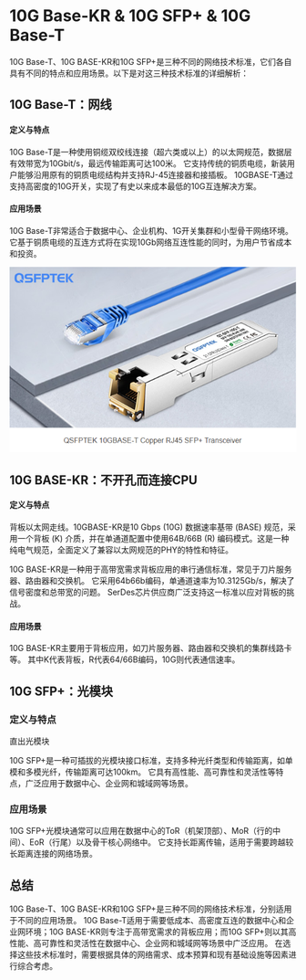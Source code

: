 # 10G Base-KR & 10G SFP+ & 10G Base-T

10G Base-T、10G BASE-KR和10G SFP+是三种不同的网络技术标准，它们各自具有不同的特点和应用场景。以下是对这三种技术标准的详细解析：

## 10G Base-T：网线

#### 定义与特点

10G Base-T是一种使用铜缆双绞线连接（超六类或以上）的以太网规范，数据层有效带宽为10Gbit/s，最远传输距离可达100米。
它支持传统的铜质电缆，新装用户能够沿用原有的铜质电缆结构并支持RJ-45连接器和接插板。
10GBASE-T通过支持高密度的10G开关，实现了有史以来成本最低的10G互连解决方案。

#### 应用场景

10G Base-T非常适合于数据中心、企业机构、1G开关集群和小型骨干网络环境。
它基于铜质电缆的互连方式将在实现10Gb网络互连性能的同时，为用户节省成本和投资。

![img](./10G%20Base-KR%20&%2010G%20SFP+%20&%2010G%20Base-T.assets/10G%20Base-T.png)

## 10G BASE-KR：不开孔而连接CPU

#### 定义与特点

背板以太网走线。10GBASE-KR是10 Gbps (10G) 数据速率基带 (BASE) 规范，采用一个背板 (K) 介质，并在单通道配置中使用64B/66B (R) 编码模式。这是一种纯电气规范，全面定义了兼容以太网规范的PHY的特性和特征。

10G BASE-KR是一种用于高带宽需求背板应用的串行通信标准，常见于刀片服务器、路由器和交换机。
它采用64b66b编码，单通道速率为10.3125Gb/s，解决了信号密度和总带宽的问题。
SerDes芯片供应商广泛支持这一标准以应对背板的挑战。

#### 应用场景

10G BASE-KR主要用于背板应用，如刀片服务器、路由器和交换机的集群线路卡等。
其中K代表背板，R代表64/66B编码，10G则代表通信速率。

## 10G SFP+：光模块

### 定义与特点

直出光模块

10G SFP+是一种可插拔的光模块接口标准，支持多种光纤类型和传输距离，如单模和多模光纤，传输距离可达100km。
它具有高性能、高可靠性和灵活性等特点，广泛应用于数据中心、企业网和城域网等场景。

### 应用场景

10G SFP+光模块通常可以应用在数据中心的ToR（机架顶部）、MoR（行的中间）、EoR（行尾）以及骨干核心网络中。
它支持长距离传输，适用于需要跨越较长距离连接的网络场景。

## 总结
10G Base-T、10G BASE-KR和10G SFP+是三种不同的网络技术标准，分别适用于不同的应用场景。
10G Base-T适用于需要低成本、高密度互连的数据中心和企业网环境；10G BASE-KR则专注于高带宽需求的背板应用；而10G SFP+则以其高性能、高可靠性和灵活性在数据中心、企业网和城域网等场景中广泛应用。
在选择这些技术标准时，需要根据具体的网络需求、成本预算和现有基础设施等因素进行综合考虑。